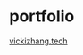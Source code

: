 # portfolio

<a href="https://vickizhang.tech" target="_blank" rel="noopener noreferrer">vickizhang.tech</a>
